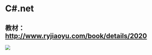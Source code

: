 # C#.net
## 教材：http://www.ryjiaoyu.com/book/details/2020
![](https://github.com/HBU/C-Sharp.net/blob/master/127760.jpg?raw=true)

